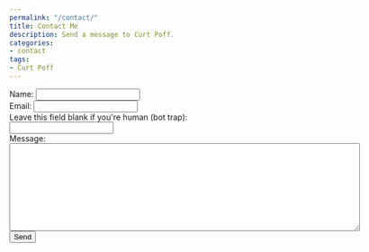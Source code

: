 ```yaml
---
permalink: "/contact/"
title: Contact Me
description: Send a message to Curt Poff.
categories:
- contact
tags:
- Curt Poff
---
```


<form name="contact" method="POST" netlify-honeypot="bot-field" data-netlify="true">
<label>Name: <input type="text" name="name"></label><br/>
<label>Email: <input type="email" name="email"></label><br/>
<label>Leave this field blank if you're human (bot trap): <input name="bot-field"></label><br/>
<label>Message:<br/><textarea name="message" rows="10" cols="75"></textarea></label><br/>
<button type="submit">Send</button
</form>
